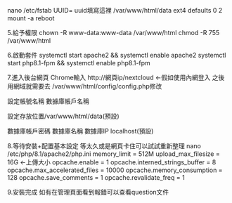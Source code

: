 nano /etc/fstab
UUID= uuid填寫這裡  /var/www/html/data ext4 defaults 0 2
mount -a
reboot

5.給予權限
chown -R www-data:www-data /var/www/html
chmod -R 755 /var/www/html

6.啟動套件
systemctl start apache2 && systemctl enable apache2
systemctl start php8.1-fpm && systemctl enable php8.1-fpm

7.進入後台網頁
Chrome輸入 http://網頁ip/nextcloud  <-假如使用內網登入 之後用網域就需要去
/var/www/html/config/config.php修改

設定帳號名稱
數據庫帳戶名稱

設定存放位置/var/www/html/data(預設)

數據庫帳戶密碼
數據庫名稱
數據庫IP localhost(預設)

8.等待安裝+配置基本設定
等太久或是網頁卡住可以試試重新整理
nano /etc/php/8.1/apache2/php.ini
memory_limit = 512M
upload_max_filesize = 16G <-上傳大小
opcache.enable = 1
opcache.interned_strings_buffer = 8
opcache.max_accelerated_files = 10000
opcache.memory_consumption = 128
opcache.save_comments = 1
opcache.revalidate_freq = 1


9.安裝完成 如有在管理頁面看到報錯可以查看question文件
